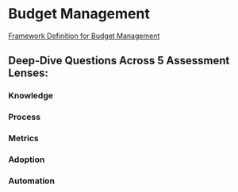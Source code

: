 # Budget Management

[Framework Definition for Budget Management](https://www.finops.org/framework/capabilities/budget-management/)

## Deep-Dive Questions Across 5 Assessment Lenses:

### Knowledge

### Process

### Metrics

### Adoption

### Automation